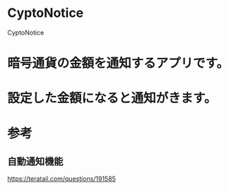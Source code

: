 # CyptoNotice
CyptoNotice

# 暗号通貨の金額を通知するアプリです。
# 設定した金額になると通知がきます。

# 参考
## 自動通知機能
https://teratail.com/questions/191585
